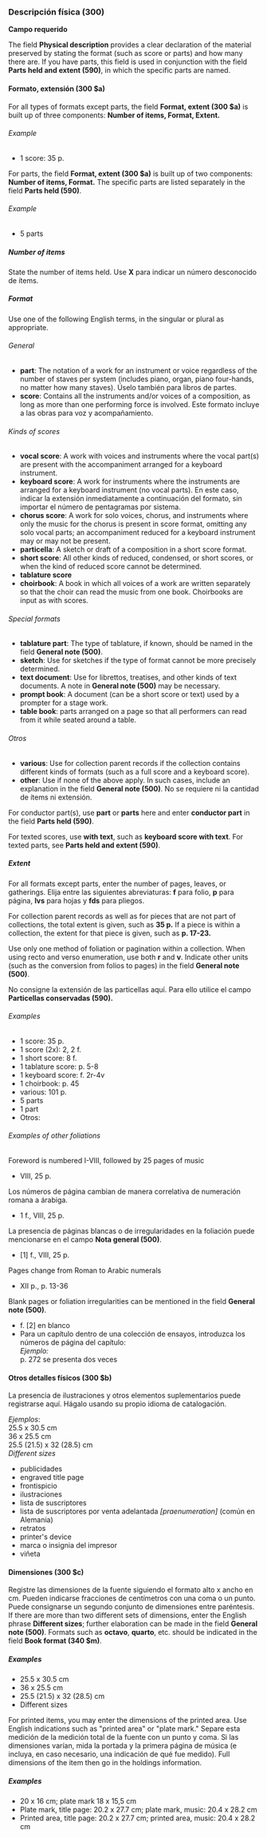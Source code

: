 ### Descripción física (300)

**Campo requerido**

The field **Physical description** provides a clear declaration of the material preserved by stating the format (such as score or parts) and how many there are. If you have parts, this field is used in conjunction with the field **Parts held and extent (590)**, in which the specific parts are named.

#### Formato, extensión (300 $a)

For all types of formats except parts, the field **Format, extent (300 $a)** is built up of three components: **Number of items, Format, Extent.**

###### Example

- 1 score: 35 p.

For parts, the field **Format, extent (300 $a)** is built up of two components: **Number of items, Format.** The specific parts are listed separately in the field **Parts held (590)**.

###### Example

- 5 parts

##### Number of items

State the number of items held. Use **X** para indicar un número desconocido de ítems.

##### Format

Use one of the following English terms, in the singular or plural as appropriate.

###### General

- **part**: The notation of a work for an instrument or voice regardless of the number of staves per system (includes piano, organ, piano four-hands, no matter how many staves). Úselo también para libros de partes.
- **score**: Contains all the instruments and/or voices of a composition, as long as more than one performing force is involved. Este formato incluye a las obras para voz y acompañamiento.

###### Kinds of scores

- **vocal score**: A work with voices and instruments where the vocal part(s) are present with the accompaniment arranged for a keyboard instrument.
- **keyboard score**: A work for instruments where the instruments are arranged for a keyboard instrument (no vocal parts). En este caso, indicar la extensión inmediatamente a continuación del formato, sin importar el número de pentagramas por sistema.
- **chorus score**: A work for solo voices, chorus, and instruments where only the music for the chorus is present in score format, omitting any solo vocal parts; an accompaniment reduced for a keyboard instrument may or may not be present.
- **particella**: A sketch or draft of a composition in a short score format.
- **short score**: All other kinds of reduced, condensed, or short scores, or when the kind of reduced score cannot be determined.
- **tablature score**
- **choirbook**: A book in which all voices of a work are written separately so that the choir can read the music from one book. Choirbooks are input as with scores.

###### Special formats

- **tablature part**: The type of tablature, if known, should be named in the field **General note (500)**.
- **sketch**: Use for sketches if the type of format cannot be more precisely determined.
- **text document**: Use for librettos, treatises, and other kinds of text documents. A note in **General note (500)** may be necessary.
- **prompt book**: A document (can be a short score or text) used by a prompter for a stage work.
- **table book**: parts arranged on a page so that all performers can read from it while seated around a table.

###### Otros

- **various**: Use for collection parent records if the collection contains different kinds of formats (such as a full score and a keyboard score).
- **other**: Use if none of the above apply. In such cases, include an explanation in the field **General note (500)**. No se requiere ni la cantidad de ítems ni extensión.

For conductor part(s), use **part** or **parts** here and enter **conductor part** in the field **Parts held (590)**.

For texted scores, use **with text**, such as **keyboard score with text**. For texted parts, see **Parts held and extent (590)**.

##### Extent

For all formats except parts, enter the number of pages, leaves, or gatherings. Elija entre las siguientes abreviaturas: **f** para folio, **p** para página, **lvs** para hojas y **fds** para pliegos.

For collection parent records as well as for pieces that are not part of collections, the total extent is given, such as **35 p.** If a piece is within a collection, the extent for that piece is given, such as **p. 17-23.**

Use only one method of foliation or pagination within a collection. When using recto and verso enumeration, use both **r** and **v**. Indicate other units (such as the conversion from folios to pages) in the field **General note (500)**.

No consigne la extensión de las particellas aquí. Para ello utilice el campo **Particellas conservadas (590).**

###### Examples

- 1 score: 35 p.
- 1 score (2x): 2, 2 f.
- 1 short score: 8 f.
- 1 tablature score: p. 5-8
- 1 keyboard score: f. 2r-4v
- 1 choirbook: p. 45
- various: 101 p.
- 5 parts
- 1 part
- Otros:


###### Examples of other foliations
Foreword is numbered I-VIII, followed by 25 pages of music

- VIII, 25 p.

Los números de página cambian de manera correlativa de numeración romana a árabiga.

- 1 f., VIII, 25 p.

La presencia de páginas blancas o de irregularidades en la foliación puede mencionarse en el campo **Nota general (500)**.

- [1] f., VIII, 25 p.

Pages change from Roman to Arabic numerals

- XII p., p. 13-36

Blank pages or foliation irregularities can be mentioned in the field **General note (500)**.

- f. [2] en blanco
- Para un capítulo dentro de una colección de ensayos, introduzca los números de página del capítulo:  
  _Ejemplo:_  
  p. 272 se presenta dos veces

#### Otros detalles físicos (300 $b)

La presencia de ilustraciones y otros elementos suplementarios puede registrarse aquí. Hágalo usando su propio idioma de catalogación.

_Ejemplos_:  
25.5 x 30.5 cm  
36 x 25.5 cm  
25.5 (21.5) x 32 (28.5) cm  
_Different sizes_

- publicidades
- engraved title page
- frontispicio
- ilustraciones
- lista de suscriptores
- lista de suscriptores por venta adelantada _[praenumeration]_ (común en Alemania)
- retratos
- printer's device
- marca o insignia del impresor
- viñeta

#### Dimensiones (300 $c)

Registre las dimensiones de la fuente siguiendo el formato alto x ancho en cm. Pueden indicarse fracciones de centímetros con una coma o un punto. Puede consignarse un segundo conjunto de dimensiones entre paréntesis. If there are more than two different sets of dimensions, enter the English phrase **Different sizes**; further elaboration can be made in the field **General note (500)**. Formats such as **octavo**, **quarto**, etc. should be indicated in the field **Book format (340 $m)**.

##### Examples

- 25.5 x 30.5 cm
- 36 x 25.5 cm
- 25.5 (21.5) x 32 (28.5) cm
- Different sizes

For printed items, you may enter the dimensions of the printed area. Use English indications such as "printed area" or "plate mark." Separe esta medición de la medición total de la fuente con un punto y coma. Si las dimensiones varían, mida la portada y la primera página de música (e incluya, en caso necesario, una indicación de qué fue medido). Full dimensions of the item then go in the holdings information.

##### Examples

- 20 x 16 cm; plate mark 18 x 15,5 cm
- Plate mark, title page: 20.2 x 27.7 cm; plate mark, music: 20.4 x 28.2 cm
- Printed area, title page: 20.2 x 27.7 cm; printed area, music: 20.4 x 28.2 cm
